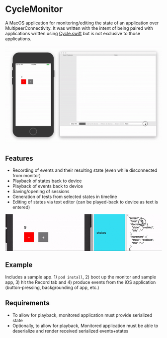 # CycleMonitor

A MacOS application for monitoring/editing the state of an application over MultipeerConnectivity. It was written with the intent of being paired with applications written using [Cycle.swift](https://github.com/BrianSemiglia/Cycle.swift/) but is not exclusive to those applications.

![alt tag](readme_images/overview.gif)

## Features
- Recording of events and their resulting state (even while disconnected from monitor)
- Playback of states back to device
- Playback of events back to device
- Saving/opening of sessions
- Generation of tests from selected states in timeline
- Editing of states via text editor (can be played-back to device as text is entered)

![alt tag](readme_images/editing.gif)

## Example
Includes a sample app. 1) `pod install`, 2) boot up the monitor and sample app, 3) hit the Record tab and 4) produce events from the iOS application (button-pressing, backgrounding of app, etc.)

## Requirements
- To allow for playback, monitored application must provide serialized state
- Optionally, to allow for playback, Monitored application must be able to deserialize and render received serialized events+states
